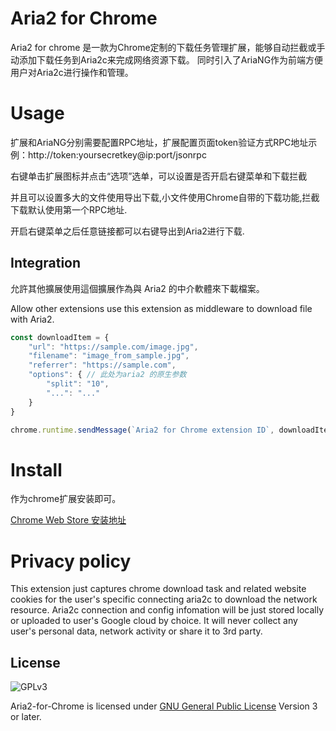 # Aria2 for Chrome
Aria2 for chrome 是一款为Chrome定制的下载任务管理扩展，能够自动拦截或手动添加下载任务到Aria2c来完成网络资源下载。
同时引入了AriaNG作为前端方便用户对Aria2c进行操作和管理。

# Usage
扩展和AriaNG分别需要配置RPC地址，扩展配置页面token验证方式RPC地址示例：http://token:yoursecretkey@ip:port/jsonrpc

右键单击扩展图标并点击“选项”选单，可以设置是否开启右键菜单和下载拦截

并且可以设置多大的文件使用导出下载,小文件使用Chrome自带的下载功能,拦截下载默认使用第一个RPC地址.

开启右键菜单之后任意链接都可以右键导出到Aria2进行下载.
## Integration
允許其他擴展使用這個擴展作為與 Aria2 的中介軟體來下載檔案。

Allow other extensions use this extension as middleware to download file with Aria2.
```js
const downloadItem = {
    "url": "https://sample.com/image.jpg",
    "filename": "image_from_sample.jpg",
    "referrer": "https://sample.com",
    "options": { // 此处为aria2 的原生参数
        "split": "10",
        "...": "..."
    }
}

chrome.runtime.sendMessage(`Aria2 for Chrome extension ID`, downloadItem)
```

# Install

作为chrome扩展安装即可。

[Chrome Web Store 安装地址](https://chrome.google.com/webstore/detail/aria2-for-chrome/mpkodccbngfoacfalldjimigbofkhgjn)

# Privacy policy

This extension just captures chrome download task and related website cookies for the user's specific connecting aria2c to download the  network resource. Aria2c connection and config infomation will be just stored locally or uploaded to user's Google cloud by choice. It will never collect any user's personal data, network activity or share it to 3rd party.

License
-------
![GPLv3](https://www.gnu.org/graphics/gplv3-127x51.png)

Aria2-for-Chrome is licensed under [GNU General Public License](https://www.gnu.org/licenses/gpl.html) Version 3 or later.
